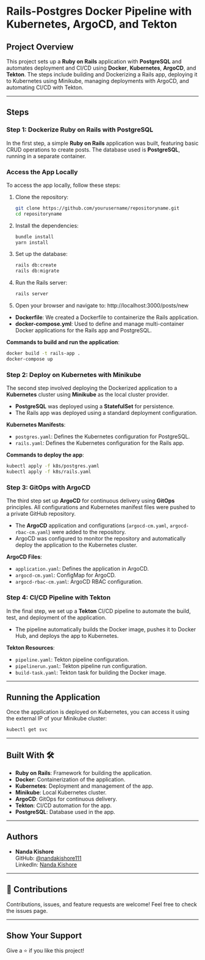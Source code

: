 
# Rails-Postgres Docker Pipeline with Kubernetes, ArgoCD, and Tekton

## Project Overview

This project sets up a **Ruby on Rails** application with **PostgreSQL** and automates deployment and CI/CD using **Docker**, **Kubernetes**, **ArgoCD**, and **Tekton**. The steps include building and Dockerizing a Rails app, deploying it to Kubernetes using Minikube, managing deployments with ArgoCD, and automating CI/CD with Tekton.

---

## Steps

### Step 1: Dockerize Ruby on Rails with PostgreSQL

In the first step, a simple **Ruby on Rails** application was built, featuring basic CRUD operations to create posts. The database used is **PostgreSQL**, running in a separate container.

### Access the App Locally

To access the app locally, follow these steps:

1. Clone the repository:
   ```bash
   git clone https://github.com/yourusername/repositoryname.git
   cd repositoryname
   
2. Install the dependencies:
   ```bash
   bundle install
   yarn install
   
3. Set up the database:
   ```bash
   rails db:create
   rails db:migrate
   
4. Run the Rails server:
   ```bash
   rails server

5. Open your browser and navigate to: http://localhost:3000/posts/new
   
- **Dockerfile**: We created a Dockerfile to containerize the Rails application.
- **docker-compose.yml**: Used to define and manage multi-container Docker applications for the Rails app and PostgreSQL.

**Commands to build and run the application**:
```bash
docker build -t rails-app .
docker-compose up
```

### Step 2: Deploy on Kubernetes with Minikube

The second step involved deploying the Dockerized application to a **Kubernetes** cluster using **Minikube** as the local cluster provider.

- **PostgreSQL** was deployed using a **StatefulSet** for persistence.
- The Rails app was deployed using a standard deployment configuration.

**Kubernetes Manifests**:
- `postgres.yaml`: Defines the Kubernetes configuration for PostgreSQL.
- `rails.yaml`: Defines the Kubernetes configuration for the Rails app.

**Commands to deploy the app**:
```bash
kubectl apply -f k8s/postgres.yaml
kubectl apply -f k8s/rails.yaml
```

### Step 3: GitOps with ArgoCD

The third step set up **ArgoCD** for continuous delivery using **GitOps** principles. All configurations and Kubernetes manifest files were pushed to a private GitHub repository.

- The **ArgoCD** application and configurations (`argocd-cm.yaml`, `argocd-rbac-cm.yaml`) were added to the repository.
- ArgoCD was configured to monitor the repository and automatically deploy the application to the Kubernetes cluster.

**ArgoCD Files**:
- `application.yaml`: Defines the application in ArgoCD.
- `argocd-cm.yaml`: ConfigMap for ArgoCD.
- `argocd-rbac-cm.yaml`: ArgoCD RBAC configuration.

### Step 4: CI/CD Pipeline with Tekton

In the final step, we set up a **Tekton** CI/CD pipeline to automate the build, test, and deployment of the application.

- The pipeline automatically builds the Docker image, pushes it to Docker Hub, and deploys the app to Kubernetes.

**Tekton Resources**:
- `pipeline.yaml`: Tekton pipeline configuration.
- `pipelinerun.yaml`: Tekton pipeline run configuration.
- `build-task.yaml`: Tekton task for building the Docker image.

---


## Running the Application

Once the application is deployed on Kubernetes, you can access it using the external IP of your Minikube cluster:

```bash
kubectl get svc
```

---

## Built With 🛠️

- **Ruby on Rails**: Framework for building the application.
- **Docker**: Containerization of the application.
- **Kubernetes**: Deployment and management of the app.
- **Minikube**: Local Kubernetes cluster.
- **ArgoCD**: GitOps for continuous delivery.
- **Tekton**: CI/CD automation for the app.
- **PostgreSQL**: Database used in the app.

---

## Authors

- **Nanda Kishore**  
  GitHub: [@nandakishore111](https://github.com/nandakishore111)  
  LinkedIn: [Nanda Kishore](https://www.linkedin.com/in/t-nanda-kishore?lipi=urn%3Ali%3Apage%3Ad_flagship3_profile_view_base_contact_details%3BqL9vO4QsRtW5sdq6dzqkjQ%3D%3D)

---

## 🤝 Contributions

Contributions, issues, and feature requests are welcome! Feel free to check the issues page.

---

## Show Your Support

Give a ⭐️ if you like this project!


